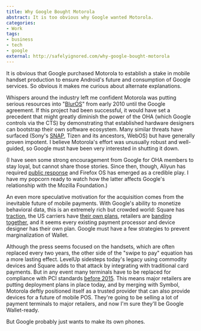 ```yaml
---
title: Why Google Bought Motorola
abstract: It is too obvious why Google wanted Motorola.
categories:
- Work
tags:
- business
- tech
- google
external: http://safelyignored.com/why-google-bought-motorola
---
```


It is obvious that Google purchased Motorola to establish a stake in mobile handset production to ensure Android's future and consumption of Google services. So obvious it makes me curious about alternate explanations.

Whispers around the industry left me confident Motorola was putting serious resources into "[BlurOS]" from early 2010 until the Google agreement. If this project had been successful, it would have set a precedent that might greatly diminish the power of the OHA (which Google controls via the CTS) by demonstrating that established hardware designers can bootstrap their own software ecosystem. Many similar threats have surfaced (Sony's [SNAP], Tizen and its ancestors, WebOS) but have generally proven impotent. I believe Motorola's effort was unusually robust and well-guided, so Google must have been very interested in shutting it down.

(I have seen some strong encouragement from Google for OHA members to stay loyal, but cannot share those stories. Since then, though, Aliyun has required [public response][aliyun] and Firefox OS has emerged as a credible play. I have my popcorn ready to watch how the latter affects Google's relationship with the Mozilla Foundation.)

[BlurOS]: http://www.informationweek.com/development/mobility/motorola-mobility-building-web-based-os/229400097
[SNAP]: http://www.osnews.com/story/24068/Sony_s_SNAP_Uses_GNUstep
[Aliyun]: http://arstechnica.com/gadgets/2012/09/google-blocked-acers-rival-phone-to-prevent-android-fragmentation/

An even more speculative motivation for the acquisition comes from the inevitable future of mobile payments. With Google's ability to monetize behavioral data, this is an extremely rich but crowded world: Square has [traction][square], the US carriers have [their own plans][isis], retailers are [banding together][MCX], and it seems every existing payment processor and device designer has their own plan. Google must have a few strategies to prevent marginalization of Wallet.

Although the press seems focused on the handsets, which are often replaced every two years, the other side of the "swipe to pay" equation has a more lasting effect. LevelUp sidesteps today's legacy using commodity devices and Square adds to that attack by integrating with traditional card payments. But in any event many terminals have to be replaced for compliance with PCI standards [before 2015][PCI]. This means major retailers are putting deployment plans in place today, and by merging with Symbol, Motorola deftly positioned itself as a trusted provider that can also provide devices for a future of mobile POS. They're going to be selling a lot of payment terminals to major retailers, and now I'm sure they'll be Google Wallet-ready.

But Google probably just wants to make its own phones.

[square]: http://seattletimes.com/html/businesstechnology/2019340394_starbuckssquarexml.html
[isis]: http://www.paywithisis.com/
[MCX]: http://www.mcx.com/
[PCI]: http://usa.visa.com/download/merchants/retirement-of-pre-pci-attended-pos-pin-entry-devices.pdf
